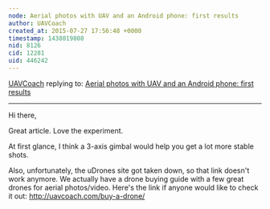 ```yaml
---
node: Aerial photos with UAV and an Android phone: first results
author: UAVCoach
created_at: 2015-07-27 17:56:48 +0000
timestamp: 1438019808
nid: 8126
cid: 12281
uid: 446242
---
```




[UAVCoach](../profile/UAVCoach) replying to: [Aerial photos with UAV and an Android phone: first results](../notes/bdiscoe/06-09-2013/aerial-photos-with-uav-and-an-android-phone-first-results)

----
Hi there,

Great article. Love the experiment.

At first glance, I think a 3-axis gimbal would help you get a lot more stable shots.

Also, unfortunately, the uDrones site got taken down, so that link doesn't work anymore. We actually have a drone buying guide with a few great drones for aerial photos/video. Here's the link if anyone would like to check it out: http://uavcoach.com/buy-a-drone/